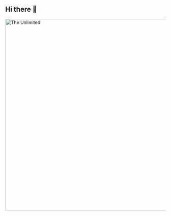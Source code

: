 ## Hi there 👋

<img scr = "https://github.com/Na6ezh6a/Na6ezh6a/blob/main/python.png" alt = "The Unlimited" width = "600">
